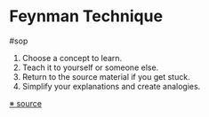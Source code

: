 # Feynman Technique

#sop

1. Choose a concept to learn.
2. Teach it to yourself or someone else.
3. Return to the source material if you get stuck.
4. Simplify your explanations and create analogies.

[※ source](https://doist.com/blog/feynman-technique/)
